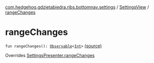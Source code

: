 [com.hedgehog.gdzietabiedra.ribs.bottomnav.settings](../index.md) / [SettingsView](index.md) / [rangeChanges](./range-changes.md)

# rangeChanges

`fun rangeChanges(): `[`Observable`](http://reactivex.io/RxJava/javadoc/io/reactivex/Observable.html)`<`[`Int`](https://kotlinlang.org/api/latest/jvm/stdlib/kotlin/-int/index.html)`>` [(source)](https://github.com/asvid/GdzieTaBiedra/tree/master/app/src/main/java/com/hedgehog/gdzietabiedra/ribs/bottomnav/settings/SettingsView.kt#L44)

Overrides [SettingsPresenter.rangeChanges](../-settings-interactor/-settings-presenter/range-changes.md)

